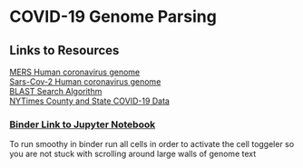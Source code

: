 # COVID-19 Genome Parsing
## Links to Resources
[MERS Human coronavirus genome](https://www.ncbi.nlm.nih.gov/nucleotide/KP223131)<br>
[Sars-Cov-2 Human coronavirus genome](https://www.ncbi.nlm.nih.gov/nuccore/MG772808)<br>
[BLAST Search Algorithm](https://krother.gitbooks.io/biopython-tutorial/content/BLAST.html)<br>
[NYTimes County and State COVID-19 Data](https://github.com/nytimes/covid-19-data)
### [Binder Link to Jupyter Notebook](https://gesis.mybinder.org/binder/v2/gh/theloosygoose/COVID-19/c8a0aee934dec9d2bb39947e3097029fa0f5f2b0)

To run smoothy in binder run all cells in order to activate the cell toggeler so you are not stuck with scrolling around large walls of genome text
